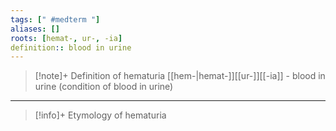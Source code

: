 ```yaml
---
tags: [" #medterm "]
aliases: []
roots: [hemat-, ur-, -ia]
definition:: blood in urine
---
```

>[!note]+ Definition of hematuria
>[[hem-|hemat-]][[ur-]][[-ia]] - blood in urine (condition of blood in urine)
___
>[!info]+ Etymology of hematuria


